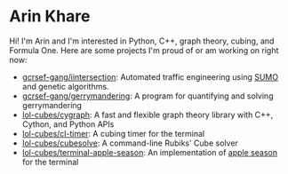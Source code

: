 # Arin Khare

Hi! I'm Arin and I'm interested in Python, C++, graph theory, cubing, and Formula One. Here are some projects I'm proud of or am working on right now:

- [gcrsef-gang/iintersection](https://github.com/gcrsef-gang/iintersection): Automated traffic engineering using [SUMO](https://github.com/eclipse/sumo) and genetic algorithms.
- [gcrsef-gang/gerrymandering](https://github.com/gcrsef-gang/gerrymandering): A program for quantifying and solving gerrymandering
- [lol-cubes/cygraph](https://github.com/lol-cubes/cygraph): A fast and flexible graph theory library with C++, Cython, and Python APIs
- [lol-cubes/cl-timer](https://github.com/lol-cubes/cl-timer): A cubing timer for the terminal
- [lol-cubes/cubesolve](https://github.com/lol-cubes/cubesolve): A command-line Rubiks' Cube solver
- [lol-cubes/terminal-apple-season](https://github.com/lol-cubes/Terminal-Apple-Season): An implementation of [apple season](http://ferryhalim.com/orisinal/g2/applegame.htm) for the terminal
